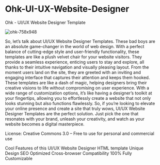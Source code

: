 # Ohk-UI-UX-Website-Designer
Ohk - UI/UX Website Designer Template

![ohk-758x948](https://github.com/hitgovani12/Ohk-UI-UX-Website-Designer/assets/104888263/20d49b11-7694-44d3-a992-1c32ebc3a5fc)

So, let’s talk about UI/UX Website Designer Templates. These bad boys are an absolute game-changer in the world of web design. With a perfect balance of cutting-edge style and user-friendly functionality, these templates are like a plush velvet chair for your website visitors. They provide a seamless experience, enticing users to stay and explore, all thanks to their intuitive navigation and visually pleasing layout. From the moment users land on the site, they are greeted with an inviting and engaging interface that captures their attention and keeps them hooked. These templates are like a dash of magic, helping designers bring their creative visions to life without compromising on user experience. With a wide range of customization options, it’s like having a designer’s toolkit at your fingertips, allowing you to effortlessly create a website that not only looks stunning but also functions flawlessly. So, if you’re looking to elevate your online presence and create a site that truly wows, UI/UX Website Designer Templates are the perfect solution. Just pick the one that resonates with your brand, unleash your creativity, and watch as your website becomes a digital masterpiece.

License: Creative Commons 3.0 – Free to use for personal and commercial use

Cool Features of this UI/UX Website Designer HTML template
Unique Design 
SEO Optimized
Cross-browser Compatibility
100% Fully Customizable
